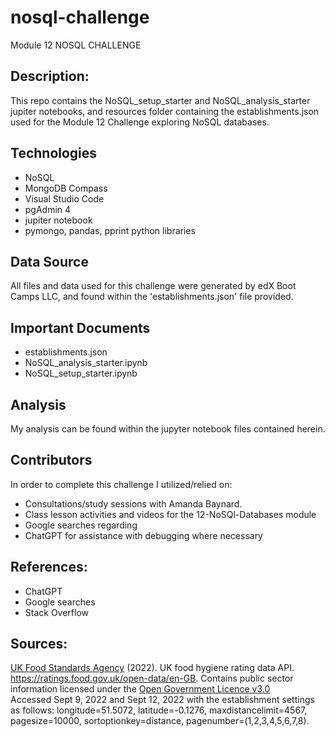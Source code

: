 # nosql-challenge

Module 12 NOSQL CHALLENGE 

## Description:   

This repo contains the NoSQL_setup_starter and NoSQL_analysis_starter jupiter notebooks, and resources folder containing the establishments.json used for the Module 12 Challenge exploring NoSQL databases.

## Technologies  

* NoSQL
* MongoDB Compass
* Visual Studio Code
* pgAdmin 4
* jupiter notebook
* pymongo, pandas, pprint python libraries


## Data Source  
All files and data used for this challenge were generated by edX Boot Camps LLC, and found within the 'establishments.json' file provided.

## Important Documents
* establishments.json
* NoSQL_analysis_starter.ipynb
* NoSQL_setup_starter.ipynb

## Analysis  
My analysis can be found within the jupyter notebook files contained herein.


## Contributors
In order to complete this challenge I utilized/relied on:
* Consultations/study sessions with Amanda Baynard.
* Class lesson activities and videos for the 12-NoSQl-Databases module
* Google searches regarding 
* ChatGPT for assistance with debugging where necessary


## References:
- ChatGPT
- Google searches
- Stack Overflow

## Sources: 
[UK Food Standards Agency](https://www.food.gov.uk/) (2022). UK food hygiene rating data API. https://ratings.food.gov.uk/open-data/en-GB. Contains public sector information licensed under the [Open Government Licence v3.0](https://www.nationalarchives.gov.uk/doc/open-government-licence/version/3/)<br />
Accessed Sept 9, 2022 and Sept 12, 2022 with the establishment settings as follows: longitude=51.5072, latitude=-0.1276, maxdistancelimit=4567, pagesize=10000, sortoptionkey=distance, pagenumber=(1,2,3,4,5,6,7,8).